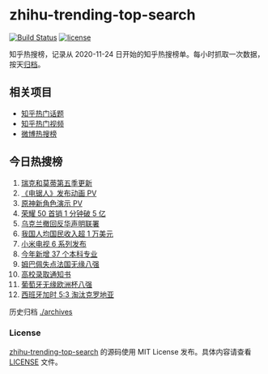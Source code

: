 # zhihu-trending-top-search

[![Build Status](https://github.com/justjavac/zhihu-trending-top-search/workflows/ci/badge.svg?branch=main)](https://github.com/justjavac/zhihu-trending-top-search/actions)
[![license](https://img.shields.io/github/license/justjavac/zhihu-trending-top-search)](https://github.com/justjavac/zhihu-trending-top-search/blob/main/LICENSE)

知乎热搜榜，记录从 2020-11-24 日开始的知乎热搜榜单。每小时抓取一次数据，按天[归档](./archives)。

## 相关项目

- [知乎热门话题](https://github.com/justjavac/zhihu-trending-hot-questions)
- [知乎热门视频](https://github.com/justjavac/zhihu-trending-hot-video)
- [微博热搜榜](https://github.com/justjavac/weibo-trending-hot-search)

## 今日热搜榜

<!-- BEGIN -->
<!-- 最后更新时间 Tue Jun 29 2021 06:06:53 GMT+0800 (China Standard Time) -->

1. [瑞克和莫蒂第五季更新](https://www.zhihu.com/search?q=瑞克和莫蒂)
2. [《电锯人》发布动画 PV](https://www.zhihu.com/search?q=电锯人)
3. [原神新角色演示 PV](https://www.zhihu.com/search?q=原神)
4. [荣耀 50 首销 1 分钟破 5 亿](https://www.zhihu.com/search?q=荣耀50)
5. [乌克兰撤回反华声明联署](https://www.zhihu.com/search?q=乌克兰)
6. [我国人均国民收入超 1 万美元](https://www.zhihu.com/search?q=人均国民收入)
7. [小米电视 6 系列发布](https://www.zhihu.com/search?q=小米电视)
8. [今年新增 37 个本科专业](https://www.zhihu.com/search?q=新专业)
9. [姆巴佩失点法国无缘八强](https://www.zhihu.com/search?q=法国队)
10. [高校录取通知书](https://www.zhihu.com/search?q=高校录取通知书)
11. [葡萄牙无缘欧洲杯八强](https://www.zhihu.com/search?q=葡萄牙队)
12. [西班牙加时 5:3 淘汰克罗地亚](https://www.zhihu.com/search?q=西班牙队)

<!-- END -->

历史归档 [./archives](./archives)

### License

[zhihu-trending-top-search](https://github.com/justjavac/zhihu-trending-top-search)
的源码使用 MIT License 发布。具体内容请查看 [LICENSE](./LICENSE) 文件。
